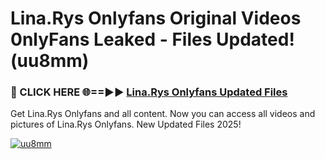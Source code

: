 # Lina.Rys Onlyfans Original Videos 0nlyFans Leaked - Files Updated! (uu8mm)

<h3>🔴 CLICK HERE 🌐==►► <a href="https://tinyurl.com/2m67pmp6" rel="nofollow">Lina.Rys Onlyfans Updated Files</a></h3>

Get Lina.Rys Onlyfans and all content. Now you can access all videos and pictures of Lina.Rys Onlyfans. New Updated Files 2025!

[![uu8mm](https://i.imgur.com/H4QAA4z.gif)](https://tinyurl.com/2m67pmp6)